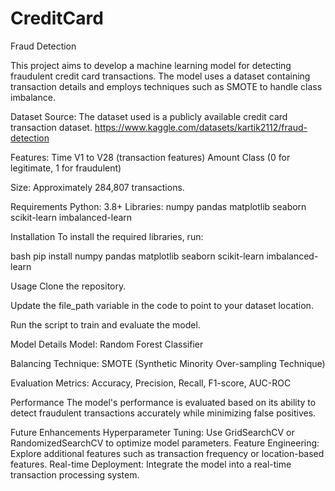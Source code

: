 # CreditCard
Fraud Detection

This project aims to develop a machine learning model for detecting fraudulent credit card transactions. The model uses a dataset containing transaction details and employs techniques such as SMOTE to handle class imbalance.

Dataset
  Source: The dataset used is a publicly available credit card transaction dataset.
  https://www.kaggle.com/datasets/kartik2112/fraud-detection

  Features:
      Time
      V1 to V28 (transaction features)
      Amount
      Class (0 for legitimate, 1 for fraudulent)

Size: Approximately 284,807 transactions.

Requirements
  Python: 3.8+
  Libraries:
    numpy
    pandas
    matplotlib
    seaborn
    scikit-learn
    imbalanced-learn

Installation
  To install the required libraries, run:

  bash
  pip install numpy pandas matplotlib seaborn scikit-learn imbalanced-learn

Usage
  Clone the repository.

Update the file_path variable in the code to point to your dataset location.

Run the script to train and evaluate the model.

Model Details
  Model: Random Forest Classifier
  
  Balancing Technique: SMOTE (Synthetic Minority Over-sampling Technique)
  
  Evaluation Metrics: Accuracy, Precision, Recall, F1-score, AUC-ROC

Performance
The model's performance is evaluated based on its ability to detect fraudulent transactions accurately while minimizing false positives.

Future Enhancements
  Hyperparameter Tuning: Use GridSearchCV or RandomizedSearchCV to optimize model parameters.
  Feature Engineering: Explore additional features such as transaction frequency or location-based features.
  Real-time Deployment: Integrate the model into a real-time transaction processing system.
